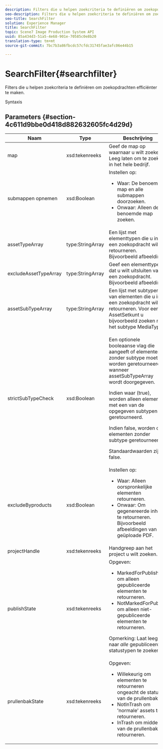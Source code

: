 ```yaml
---
description: Filters die u helpen zoekcriteria te definiëren om zoekopdrachten efficiënter te maken.
seo-description: Filters die u helpen zoekcriteria te definiëren om zoekopdrachten efficiënter te maken.
seo-title: SearchFilter
solution: Experience Manager
title: SearchFilter
topic: Scene7 Image Production System API
uuid: 85a434d3-51a5-4e68-901e-70585c0e8b20
translation-type: tm+mt
source-git-commit: 7bc7b3a86fbcdc57cfdc31745fae3afc06e44b15

---
```



# SearchFilter{#searchfilter}

Filters die u helpen zoekcriteria te definiëren om zoekopdrachten efficiënter te maken.

Syntaxis

## Parameters {#section-4c611d9bbe0d418d882632605fc4d29d}

<table id="table_57CEE262A33A4E898C6AFB30C93FD874"> 
 <thead> 
  <tr> 
   <th colname="col1" class="entry"> Naam </th> 
   <th colname="col2" class="entry"> Type </th> 
   <th colname="col3" class="entry"> Beschrijving </th> 
  </tr> 
 </thead>
 <tbody> 
  <tr> 
   <td colname="col1"> <span class="codeph"> <span class="varname"> map</span></span> </td> 
   <td colname="col2"> <span class="codeph"> xsd:tekenreeks</span> </td> 
   <td colname="col3"> Geef de map op waarnaar u wilt zoeken. Leeg laten om te zoeken in het hele bedrijf. </td> 
  </tr> 
  <tr> 
   <td colname="col1"> <span class="codeph"> <span class="varname"> submappen</span> opnemen </span> </td> 
   <td colname="col2"> <span class="codeph"> xsd:Boolean</span> </td> 
   <td colname="col3">Instellen op: 
    <ul id="ul_BD8686943BD14D05A21C00192D4D70D3"> 
     <li id="li_B6A6DE5AAEFF4A80A8413B4785A88222"><span class="codeph"> Waar</span>: De benoemde map en alle submappen doorzoeken. </li> 
     <li id="li_10A581F98B4847ED8EBE4AECC3AD70A8"><span class="codeph"> Onwaar</span>: Alleen de benoemde map zoeken. </li> 
    </ul> </td> 
  </tr> 
  <tr> 
   <td colname="col1"> <span class="codeph"> <span class="varname"> assetTypeArray</span></span> </td> 
   <td colname="col2"> <span class="codeph"> type:StringArray</span> </td> 
   <td colname="col3">Een lijst met elementtypen die u in een zoekopdracht wilt retourneren. Bijvoorbeeld <span class="codeph"> afbeelding</span>. </td> 
  </tr> 
  <tr> 
   <td colname="col1"> <span class="codeph"> <span class="varname"> excludeAssetTypeArray</span></span> </td> 
   <td colname="col2"> <span class="codeph"> type:StringArray</span> </td> 
   <td colname="col3"> Geef een elementtype op dat u wilt uitsluiten van een zoekopdracht. Bijvoorbeeld afbeelding. </td> 
  </tr> 
  <tr> 
   <td colname="col1"> <span class="codeph"> <span class="varname"> assetSubTypeArray</span></span> </td> 
   <td colname="col2"> <span class="codeph"> type:StringArray</span> </td> 
   <td colname="col3">Een lijst met subtypen van elementen die u in een zoekopdracht wilt retourneren. Voor een <span class="codeph"> AssetSet</span>kunt u bijvoorbeeld zoeken naar het subtype <span class="codeph"> MediaType</span> . </td> 
  </tr> 
  <tr> 
   <td colname="col1"><span class="codeph"><span class="varname"> strictSubTypeCheck</span></span> </td> 
   <td colname="col2"><span class="codeph"> xsd:Boolean</span> </td> 
   <td colname="col3"> <p>Een optionele booleaanse vlag die aangeeft of elementen zonder subtype moeten worden geretourneerd wanneer <span class="codeph"> assetSubTypeArray</span> wordt doorgegeven. </p> <p>Indien waar (true), worden alleen elementen met een van de opgegeven subtypen geretourneerd. </p> <p>Indien false, worden ook elementen zonder subtype geretourneerd. </p> <p>Standaardwaarden zijn false. </p> </td> 
  </tr> 
  <tr> 
   <td colname="col1"> <span class="codeph"> <span class="varname"> excludeByproducts</span></span> </td> 
   <td colname="col2"> <span class="codeph"> xsd:Boolean</span> </td> 
   <td colname="col3">Instellen op: 
    <ul id="ul_8C164A5D9F0F43968C86A67FA6884F35"> 
     <li id="li_D8009688FF2C439D98D6C1052C1A6CBE"><span class="codeph"> Waar</span>: Alleen oorspronkelijke elementen retourneren. </li> 
     <li id="li_4970226BF0FF42388CAE4415FB63AF16"><span class="codeph"> Onwaar</span>: Om gegenereerde inhoud te retourneren. Bijvoorbeeld afbeeldingen van een geüploade PDF. </li> 
    </ul> </td> 
  </tr> 
  <tr> 
   <td colname="col1"> <span class="codeph"> <span class="varname"> projectHandle</span></span> </td> 
   <td colname="col2"> <span class="codeph"> xsd:tekenreeks</span> </td> 
   <td colname="col3"> Handgreep aan het project u wilt zoeken. </td> 
  </tr> 
  <tr> 
   <td colname="col1"> <span class="codeph"> <span class="varname"> publishState</span></span> </td> 
   <td colname="col2"> <span class="codeph"> xsd:tekenreeks</span> </td> 
   <td colname="col3">Opgeven: 
    <ul id="ul_96FFEE28F7624C1FB0356776B4C7CD53"> 
     <li id="li_DCB07288E5F44E05A4D83D3F34B0E08E"><span class="codeph"> MarkedForPublish</span> om alleen gepubliceerde elementen te retourneren. </li> 
     <li id="li_9A9A852248DB490DB958AE986DF02672"><span class="codeph"> NotMarkedForPublish</span> om alleen niet-gepubliceerde elementen te retourneren. </li> 
    </ul> <p>Opmerking: Laat leeg om naar <i>alle</i> gepubliceerde statustypen te zoeken. </p> </td> 
  </tr> 
  <tr> 
   <td colname="col1"> <span class="codeph"> <span class="varname"> prullenbakState</span></span> </td> 
   <td colname="col2"> <span class="codeph"> xsd:tekenreeks</span> </td> 
   <td colname="col3">Opgeven: 
    <ul id="ul_D31B903FA8DA4CFFABAFABA3D8DA91EC"> 
     <li id="li_E4386C8260E64F0BAFE5BA57FF788E48"><span class="codeph"> Willekeurig</span> om elementen te retourneren ongeacht de status van de prullenbak. </li> 
     <li id="li_0B8933FE18C643828075EC8CE8C0223C"><span class="codeph"> NotInTrash</span> om 'normale' assets te retourneren. </li> 
     <li id="li_A1F46A0762FA4D4BA9F7247338238DC6"><span class="codeph"> InTrash</span> om middelen van de prullenbak te retourneren. </li> 
    </ul> </td> 
  </tr> 
 </tbody> 
</table>

